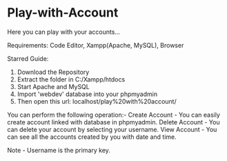 # Play-with-Account
Here you can play with your accounts...

Requirements: Code Editor, Xampp(Apache, MySQL), Browser 

Starred Guide:
1. Download the Repository
2. Extract the folder in C:/Xampp/htdocs
3. Start Apache and MySQL
4. Import 'webdev' database into your phpmyadmin
5. Then open this url: localhost/play%20with%20account/

You can perform the following operation:-
Create Account - You can easily create account linked with database in phpmyadmin.
Delete Account - You can delete your account by selecting your username.
View Account - You can see all the accounts created by you with date and time.

Note - Username is the primary key.
